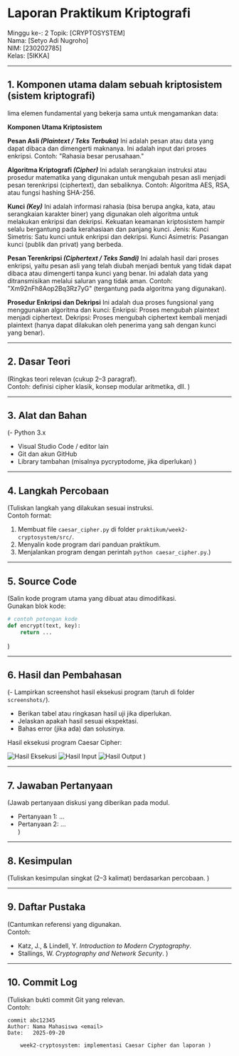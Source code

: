 # Laporan Praktikum Kriptografi
Minggu ke-: 2
Topik: [CRYPTOSYSTEM]  
Nama: [Setyo Adi Nugroho]  
NIM: [230202785]  
Kelas: [5IKKA]  

---

## 1. Komponen utama dalam sebuah kriptosistem (sistem kriptografi)

lima elemen fundamental yang bekerja sama untuk mengamankan data:

**Komponen Utama Kriptosistem**

**Pesan Asli *(Plaintext / Teks Terbuka)***
Ini adalah pesan atau data yang dapat dibaca dan dimengerti maknanya. Ini adalah input dari proses enkripsi.
Contoh: "Rahasia besar perusahaan."

**Algoritma Kriptografi *(Cipher)***
Ini adalah serangkaian instruksi atau prosedur matematika yang digunakan untuk mengubah pesan asli menjadi pesan terenkripsi (ciphertext), dan sebaliknya.
Contoh: Algoritma AES, RSA, atau fungsi hashing SHA-256.

**Kunci *(Key)***
Ini adalah informasi rahasia (bisa berupa angka, kata, atau serangkaian karakter biner) yang digunakan oleh algoritma untuk melakukan enkripsi dan dekripsi. Kekuatan keamanan kriptosistem hampir selalu bergantung pada kerahasiaan dan panjang kunci.
Jenis:
Kunci Simetris: Satu kunci untuk enkripsi dan dekripsi.
Kunci Asimetris: Pasangan kunci (publik dan privat) yang berbeda.

**Pesan Terenkripsi *(Ciphertext / Teks Sandi)***
Ini adalah hasil dari proses enkripsi, yaitu pesan asli yang telah diubah menjadi bentuk yang tidak dapat dibaca atau dimengerti tanpa kunci yang benar. Ini adalah data yang ditransmisikan melalui saluran yang tidak aman.
Contoh: "Xm92nFh8Aop2Bq3Rz7yG" (tergantung pada algoritma yang digunakan).

**Prosedur Enkripsi dan Dekripsi**
Ini adalah dua proses fungsional yang menggunakan algoritma dan kunci:
Enkripsi: Proses mengubah plaintext menjadi ciphertext.
Dekripsi: Proses mengubah ciphertext kembali menjadi plaintext (hanya dapat dilakukan oleh penerima yang sah dengan kunci yang benar).

---

## 2. Dasar Teori
(Ringkas teori relevan (cukup 2–3 paragraf).  
Contoh: definisi cipher klasik, konsep modular aritmetika, dll.  )

---

## 3. Alat dan Bahan
(- Python 3.x  
- Visual Studio Code / editor lain  
- Git dan akun GitHub  
- Library tambahan (misalnya pycryptodome, jika diperlukan)  )

---

## 4. Langkah Percobaan
(Tuliskan langkah yang dilakukan sesuai instruksi.  
Contoh format:
1. Membuat file `caesar_cipher.py` di folder `praktikum/week2-cryptosystem/src/`.
2. Menyalin kode program dari panduan praktikum.
3. Menjalankan program dengan perintah `python caesar_cipher.py`.)

---

## 5. Source Code
(Salin kode program utama yang dibuat atau dimodifikasi.  
Gunakan blok kode:

```python
# contoh potongan kode
def encrypt(text, key):
    return ...
```
)

---

## 6. Hasil dan Pembahasan
(- Lampirkan screenshot hasil eksekusi program (taruh di folder `screenshots/`).  
- Berikan tabel atau ringkasan hasil uji jika diperlukan.  
- Jelaskan apakah hasil sesuai ekspektasi.  
- Bahas error (jika ada) dan solusinya. 

Hasil eksekusi program Caesar Cipher:

![Hasil Eksekusi](screenshots/output.png)
![Hasil Input](screenshots/input.png)
![Hasil Output](screenshots/output.png)
)

---

## 7. Jawaban Pertanyaan
(Jawab pertanyaan diskusi yang diberikan pada modul.  
- Pertanyaan 1: …  
- Pertanyaan 2: …  
)
---

## 8. Kesimpulan
(Tuliskan kesimpulan singkat (2–3 kalimat) berdasarkan percobaan.  )

---

## 9. Daftar Pustaka
(Cantumkan referensi yang digunakan.  
Contoh:  
- Katz, J., & Lindell, Y. *Introduction to Modern Cryptography*.  
- Stallings, W. *Cryptography and Network Security*.  )

---

## 10. Commit Log
(Tuliskan bukti commit Git yang relevan.  
Contoh:
```
commit abc12345
Author: Nama Mahasiswa <email>
Date:   2025-09-20

    week2-cryptosystem: implementasi Caesar Cipher dan laporan )
```

